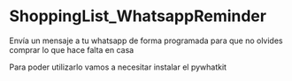 # ShoppingList_WhatsappReminder
Envía un mensaje a tu whatsapp de forma programada para que no olvides comprar lo que hace falta en casa

Para poder utilizarlo vamos a necesitar instalar el pywhatkit